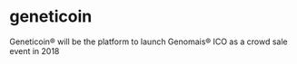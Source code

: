 # geneticoin
Geneticoin® will be the platform to launch Genomais® ICO as a crowd sale event in 2018
